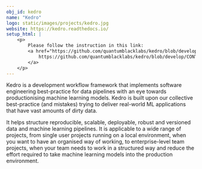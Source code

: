 ```yaml
---
obj_id: kedro
name: "Kedro"
logo: static/images/projects/kedro.jpg
website: https://kedro.readthedocs.io/
setup_html: |
    <p>
        Please follow the instruction in this link:
        <a href="https://github.com/quantumblacklabs/kedro/blob/develop/CONTRIBUTING.md">
            https://github.com/quantumblacklabs/kedro/blob/develop/CONTRIBUTING.md
        </a>
    </p>
---
```

Kedro is a development workflow framework that implements software engineering best-practice for data pipelines with an eye towards productionising machine learning models. Kedro is built upon our collective best-practice (and mistakes) trying to deliver real-world ML applications that have vast amounts of dirty data.

It helps structure reproducible, scalable, deployable, robust and versioned data and machine learning pipelines. It is applicable to a wide range of projects, from single user projects running on a local environment, when you want to have an organised way of working, to enterprise-level team projects, when your team needs to work in a structured way and reduce the effort required to take machine learning models into the production environment.
